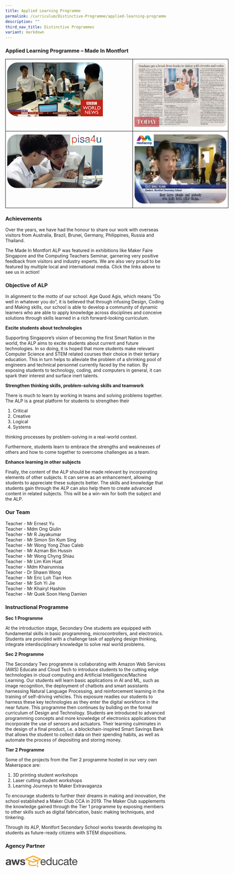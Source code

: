 ```yaml
---
title: Applied Learning Programme
permalink: /curriculum/Distinctive-Programme/applied-learning-programme/
description: ""
third_nav_title: Distinctive Programmes
variant: markdown
---
```

### **Applied Learning Programme – Made In Montfort**

<style type="text/css">
.tg  {border-collapse:collapse;border-spacing:0;margin:0px auto;}
.tg td{border-color:black;border-style:solid;border-width:1px;font-family:Arial, sans-serif;font-size:14px;
  overflow:hidden;padding:10px 5px;word-break:normal;}
.tg th{border-color:black;border-style:solid;border-width:1px;font-family:Arial, sans-serif;font-size:14px;
  font-weight:normal;overflow:hidden;padding:10px 5px;word-break:normal;}
.tg .tg-0lax{text-align:left;vertical-align:top}
</style>
<table class="tg" style="undefined;table-layout: fixed; width: 700px">
<colgroup>
<col style="width: 400px">
<col style="width: 300px">
</colgroup>
<tbody>
  <tr>
    <td class="tg-0lax"><a href="https://drive.google.com/file/d/192_7vdAys6vGXI4ktEu3_OO08JnLJmnF/view?t=4" target="_self"> 
          <img src="/images/alp3.png"></a></td>
    <td class="tg-0lax"><a href="" target="_self"> 
          <img src="/images/alp4.png"></a></td>
  </tr>
  <tr>
    <td class="tg-0lax"><a href="https://drive.google.com/file/d/1LnAlceBT9e2bXcErWA8YjEjVdcGdmUzT/view" target="_self"> 
          <img src="/images/alp2.png"></a></td>
    <td class="tg-0lax"><a href="https://drive.google.com/file/d/1z-9VLS5Sk4zt18VNbEZt3fEk-gJXMz8L/view" target="_self"> 
          <img src="/images/alp1.png"></a></td>
  </tr>
</tbody>
</table>

### Achievements
  

Over the years, we have had the honour to share our work with overseas visitors from Australia, Brazil, Brunei, Germany, Philippines, Russia and Thailand.

The Made In Montfort ALP was featured in exhibitions like Maker Faire Singapore and the Computing Teachers Seminar, garnering very positive feedback from visitors and industry experts. We are also very proud to be featured by multiple local and international media. Click the links above to see us in action!

### Objective of ALP

In alignment to the motto of our school: Age Quod Agis, which means “Do well in whatever you do”, it is believed that through infusing Design, Coding and Making skills, our school is able to develop a community of dynamic learners who are able to apply knowledge across disciplines and conceive solutions through skills learned in a rich forward-looking curriculum.


**Excite students about technologies**

Supporting Singapore’s vision of becoming the first Smart Nation in the world, the ALP aims to excite students about current and future technologies. In so doing, it is hoped that more students make relevant Computer Science and STEM related courses their choice in their tertiary education. This in turn helps to alleviate the problem of a shrinking pool of engineers and technical personnel currently faced by the nation. By exposing students to technology, coding, and computers in general, it can spark their interest and surface inert talents.

  

**Strengthen thinking skills, problem-solving skills and teamwork**

There is much to learn by working in teams and solving problems together. The ALP is a great platform for students to strengthen their

1. Critical
2. Creative
3. Logical
4. Systems

thinking processes by problem-solving in a real-world context.


Furthermore, students learn to embrace the strengths and weaknesses of others and how to come together to overcome challenges as a team.

**Enhance learning in other subjects**

Finally, the content of the ALP should be made relevant by incorporating elements of other subjects. It can serve as an enhancement, allowing students to appreciate these subjects better. The skills and knowledge that students gain through the ALP can also help them to create advanced content in related subjects. This will be a win-win for both the subject and the ALP.

### Our Team

Teacher - Mr Ernest Yu    
Teacher -&nbsp;Mdm Ong Qiulin   
Teacher -&nbsp;Mr R Jayakumar     
Teacher -&nbsp;Mr Simon Sin Kum Sing    
Teacher -&nbsp;Mr Wong Yong Zhao Caleb  
Teacher -&nbsp;Mr Azman Bin Hussin   
Teacher -&nbsp;Mr Wong Chyng Shiau     
Teacher -&nbsp;Mr Lim Kim Huat  
Teacher -&nbsp;Mdm Khairunnisa   
Teacher -&nbsp;Dr Shawn Wong   
Teacher -&nbsp;Mr Eric Loh Tian Hon   
Teacher -&nbsp;Mr Soh Yi Jie  
Teacher -&nbsp;Mr Khairyl Hashim   
Teacher -&nbsp;Mr Quek Soon Heng Damien  

### Instructional Programme

**Sec 1 Programme**

At the introduction stage, Secondary One students are equipped with fundamental skills in basic programming, microcontrollers, and electronics. Students are provided with a challenge task of applying design thinking, integrate interdisciplinary knowledge to solve real world problems.

**Sec 2 Programme**

The Secondary Two programme is collaborating with Amazon Web Services (AWS) Educate and Cloud Tech to introduce students to the cutting edge technologies in cloud computing and Artificial Intelligence/Machine Learning. Our students will learn basic applications in AI and ML, such as image recognition, the deployment of chatbots and smart assistants harnessing Natural Language Processing, and reinforcement learning in the training of self-driving vehicles. This exposure readies our students to harness these key technologies as they enter the digital workforce in the near future. This programme then continues by building on the formal curriculum of Design and Technology. Students are introduced to advanced programming concepts and more knowledge of electronics applications that incorporate the use of sensors and actuators. Their learning culminates in the design of a final product, i.e. a blockchain-inspired Smart Savings Bank that allows the student to collect data on their spending habits, as well as automate the process of depositing and storing money.&nbsp;

**Tier 2 Programme**

Some of the projects from the Tier 2 programme hosted in our very own Makerspace are:
  
1. 3D printing student workshops
2. Laser cutting student workshops
3. Learning Journeys to Maker Extravaganza

To encourage students to further their dreams in making and innovation, the school established a Maker Club CCA in 2019. The Maker Club supplements the knowledge gained through the Tier 1 programme by exposing members to other skills such as digital fabrication, basic making techniques, and tinkering.

Through its ALP, Montfort Secondary School works towards developing its students as future-ready citizens with STEM dispositions.


### Agency Partner

<img src="/images/aws%20educate.png" style="width:45%">